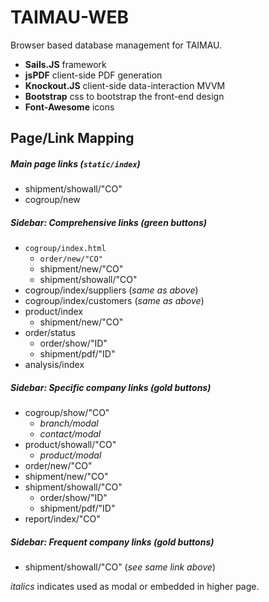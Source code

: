 # TAIMAU-WEB
Browser based database management for TAIMAU.

- **Sails.JS** framework
- **jsPDF** client-side PDF generation
- **Knockout.JS** client-side data-interaction MVVM
- **Bootstrap** css to bootstrap the front-end design
- **Font-Awesome** icons

## Page/Link Mapping
##### Main page links (`static/index`)
- shipment/showall/"CO"
- cogroup/new

##### Sidebar: Comprehensive links (green buttons)
- `cogroup/index.html`
    - `order/new/"CO"`
    - shipment/new/"CO"
    - shipment/showall/"CO"
- cogroup/index/suppliers (*same as above*)
- cogroup/index/customers (*same as above*)
- product/index
    - shipment/new/"CO"
- order/status
    - order/show/"ID"
    - shipment/pdf/"ID"
- analysis/index

##### Sidebar: Specific company links (gold buttons)
- cogroup/show/"CO"
    - *branch/modal*
    - *contact/modal*
- product/showall/"CO"
    - *product/modal*
- order/new/"CO"
- shipment/new/"CO"
- shipment/showall/"CO"
    - order/show/"ID"
    - shipment/pdf/"ID"
- report/index/"CO"

##### Sidebar: Frequent company links (gold buttons)
- shipment/showall/"CO" (*see same link above*)

*italics* indicates used as modal or embedded in higher page.

